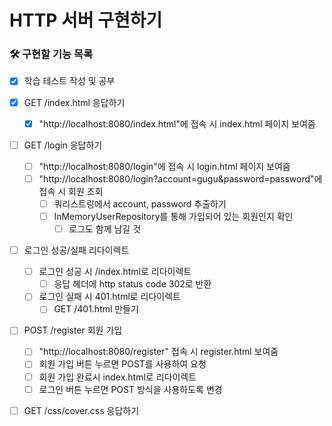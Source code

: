 # HTTP 서버 구현하기

### 🛠 구현할 기능 목록
- [x] 학습 테스트 작성 및 공부

- [x] GET /index.html 응답하기
    - [x] "http://localhost:8080/index.html"에 접속 시 index.html 페이지 보여줌

- [ ] GET /login 응답하기
    - [ ] "http://localhost:8080/login"에 접속 시 login.html 페이지 보여줌
    - [ ] "http://localhost:8080/login?account=gugu&password=password"에 접속 시 회원 조회
        - [ ] 쿼리스트링에서 account, password 추출하기
        - [ ] InMemoryUserRepository를 통해 가입되어 있는 회원인지 확인
            - [ ] 로그도 함께 남길 것

- [ ] 로그인 성공/실패 리다이렉트
    - [ ] 로그인 성공 시 /index.html로 리다이렉트
        - [ ] 응답 헤더에 http status code 302로 반환
    - [ ] 로그인 실패 시 401.html로 리다이렉트
        - [ ] GET /401.html 만들기

- [ ] POST /register 회원 가입
    - [ ] "http://localhost:8080/register" 접속 시 register.html 보여줌
    - [ ] 회원 가입 버튼 누르면 POST를 사용하여 요청
    - [ ] 회원 가입 완료시 index.html로 리다이렉트
    - [ ] 로그인 버튼 누르면 POST 방식을 사용하도록 변경

- [ ] GET /css/cover.css 응답하기
